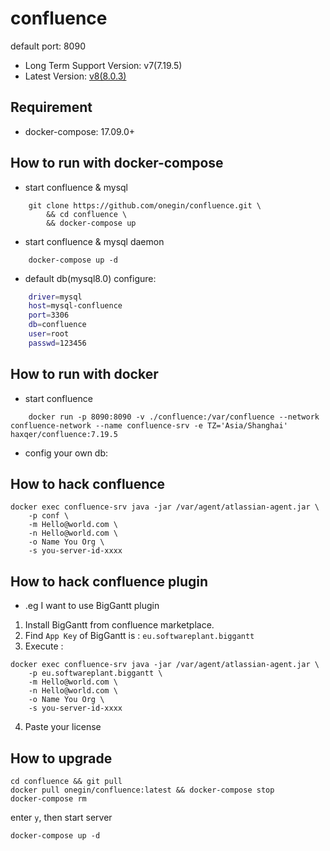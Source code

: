 # confluence

default port: 8090

+ Long Term Support Version: v7(7.19.5)
+ Latest Version: [v8(8.0.3)](https://github.com/haxqer/confluence/tree/v8)

## Requirement
- docker-compose: 17.09.0+

## How to run with docker-compose

- start confluence & mysql

```
    git clone https://github.com/onegin/confluence.git \
        && cd confluence \
        && docker-compose up
```

- start confluence & mysql daemon

```
    docker-compose up -d
```

- default db(mysql8.0) configure:

```bash
    driver=mysql
    host=mysql-confluence
    port=3306
    db=confluence
    user=root
    passwd=123456
```

## How to run with docker

- start confluence

```
    docker run -p 8090:8090 -v ./confluence:/var/confluence --network confluence-network --name confluence-srv -e TZ='Asia/Shanghai' haxqer/confluence:7.19.5
```

- config your own db:


## How to hack confluence

```
docker exec confluence-srv java -jar /var/agent/atlassian-agent.jar \
    -p conf \
    -m Hello@world.com \
    -n Hello@world.com \
    -o Name You Org \
    -s you-server-id-xxxx
```

## How to hack confluence plugin

- .eg I want to use BigGantt plugin
1. Install BigGantt from confluence marketplace.
2. Find `App Key` of BigGantt is : `eu.softwareplant.biggantt`
3. Execute :

```
docker exec confluence-srv java -jar /var/agent/atlassian-agent.jar \
    -p eu.softwareplant.biggantt \
    -m Hello@world.com \
    -n Hello@world.com \
    -o Name You Org \
    -s you-server-id-xxxx
```

4. Paste your license

## How to upgrade

```shell
cd confluence && git pull
docker pull onegin/confluence:latest && docker-compose stop
docker-compose rm
```

enter `y`, then start server

```shell
docker-compose up -d
```

